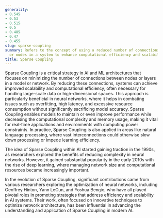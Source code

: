 ```yaml
---
generality:
- 0.545
- 0.53
- 0.515
- 0.5
- 0.485
- 0.47
- 0.455
slug: sparse-coupling
summary: Refers to the concept of using a reduced number of connections between components
  or nodes in a system to enhance computational efficiency and scalability.
title: Sparse Coupling
---
```


Sparse Coupling is a critical strategy in AI and ML architectures that focuses on minimizing the number of connections between nodes or layers in a model or network. By reducing these connections, systems can achieve improved scalability and computational efficiency, often necessary for handling large-scale data or high-dimensional spaces. This approach is particularly beneficial in neural networks, where it helps in combating issues such as overfitting, high latency, and excessive resource consumption without significantly sacrificing model accuracy. Sparse Coupling enables models to maintain or even improve performance while decreasing the computational complexity and memory usage, making it vital for real-time applications and environments with computing power constraints. In practice, Sparse Coupling is also applied in areas like natural language processing, where vast interconnections could otherwise slow down processing or impede learning efficiency.  

The idea of Sparse Coupling within AI started gaining traction in the 1990s, as researchers explored the benefits of reducing complexity in neural networks. However, it gained substantial popularity in the early 2010s with the rise of deep learning, where managing network size and computational resources became increasingly important.  

In the evolution of Sparse Coupling, significant contributions came from various researchers exploring the optimization of neural networks, including Geoffrey Hinton, Yann LeCun, and Yoshua Bengio, who have all played pivotal roles in promoting strategies that address efficiency and scalability in AI systems. Their work, often focused on innovative techniques to optimize network architecture, has been influential in advancing the understanding and application of Sparse Coupling in modern AI.